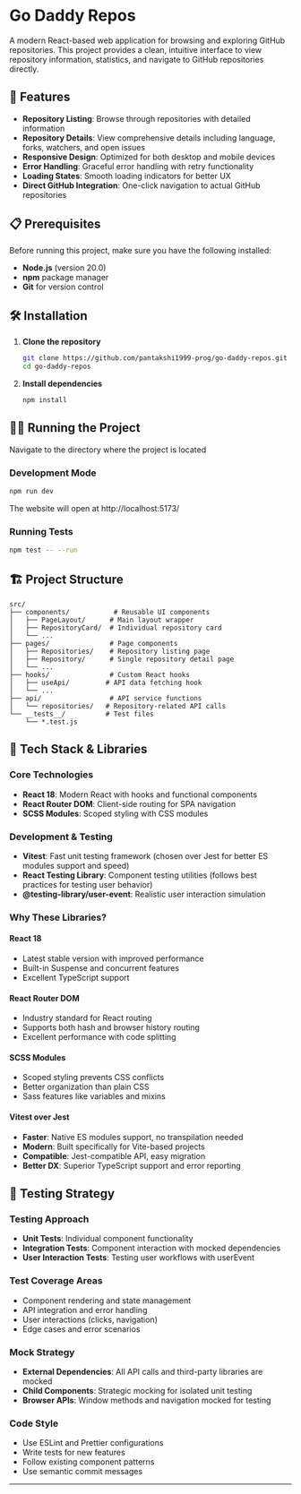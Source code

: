 # Go Daddy Repos

A modern React-based web application for browsing and exploring GitHub repositories. This project provides a clean, intuitive interface to view repository information, statistics, and navigate to GitHub repositories directly.


## 🚀 Features

- **Repository Listing**: Browse through repositories with detailed information
- **Repository Details**: View comprehensive details including language, forks, watchers, and open issues
- **Responsive Design**: Optimized for both desktop and mobile devices
- **Error Handling**: Graceful error handling with retry functionality
- **Loading States**: Smooth loading indicators for better UX
- **Direct GitHub Integration**: One-click navigation to actual GitHub repositories

## 📋 Prerequisites

Before running this project, make sure you have the following installed:

- **Node.js** (version 20.0)
- **npm** package manager
- **Git** for version control

## 🛠️ Installation

1. **Clone the repository**
   ```bash
   git clone https://github.com/pantakshi1999-prog/go-daddy-repos.git
   cd go-daddy-repos
   ```

2. **Install dependencies**
   ```bash
   npm install
   ```

## 🏃‍♂️ Running the Project

Navigate to the directory where the project is located

### Development Mode
```bash
npm run dev
```
The website will open at http://localhost:5173/


### Running Tests
```bash
npm test -- --run    
```


## 🏗️ Project Structure

```
src/
├── components/           # Reusable UI components
│   ├── PageLayout/      # Main layout wrapper
│   ├── RepositoryCard/  # Individual repository card
│   └── ...
├── pages/               # Page components
│   ├── Repositories/    # Repository listing page
│   ├── Repository/      # Single repository detail page
│   └── ...
├── hooks/               # Custom React hooks
│   ├── useApi/         # API data fetching hook
│   └── ...
├── api/                 # API service functions
│   └── repositories/   # Repository-related API calls
└── __tests__/          # Test files
    └── *.test.js
```

## 🎨 Tech Stack & Libraries

### Core Technologies
- **React 18**: Modern React with hooks and functional components
- **React Router DOM**: Client-side routing for SPA navigation
- **SCSS Modules**: Scoped styling with CSS modules

### Development & Testing
- **Vitest**: Fast unit testing framework (chosen over Jest for better ES modules support and speed)
- **React Testing Library**: Component testing utilities (follows best practices for testing user behavior)
- **@testing-library/user-event**: Realistic user interaction simulation

### Why These Libraries?

#### **React 18**
- Latest stable version with improved performance
- Built-in Suspense and concurrent features
- Excellent TypeScript support

#### **React Router DOM**
- Industry standard for React routing
- Supports both hash and browser history routing
- Excellent performance with code splitting

#### **SCSS Modules**
- Scoped styling prevents CSS conflicts
- Better organization than plain CSS
- Sass features like variables and mixins

#### **Vitest over Jest**
- **Faster**: Native ES modules support, no transpilation needed
- **Modern**: Built specifically for Vite-based projects
- **Compatible**: Jest-compatible API, easy migration
- **Better DX**: Superior TypeScript support and error reporting


## 🧪 Testing Strategy

### Testing Approach
- **Unit Tests**: Individual component functionality
- **Integration Tests**: Component interaction with mocked dependencies
- **User Interaction Tests**: Testing user workflows with userEvent

### Test Coverage Areas
- Component rendering and state management
- API integration and error handling
- User interactions (clicks, navigation)
- Edge cases and error scenarios

### Mock Strategy
- **External Dependencies**: All API calls and third-party libraries are mocked
- **Child Components**: Strategic mocking for isolated unit testing
- **Browser APIs**: Window methods and navigation mocked for testing

### Code Style
- Use ESLint and Prettier configurations
- Write tests for new features
- Follow existing component patterns
- Use semantic commit messages



---
